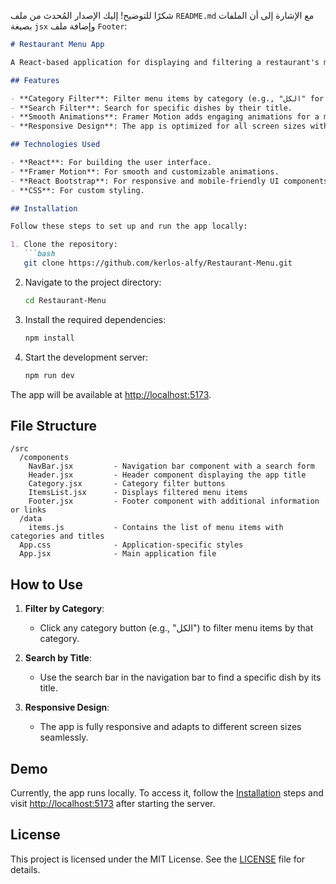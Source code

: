 شكرًا للتوضيح! إليك الإصدار المُحدث من ملف `README.md` مع الإشارة إلى أن الملفات بصيغة `jsx` وإضافة ملف `Footer`:

```markdown
# Restaurant Menu App

A React-based application for displaying and filtering a restaurant's menu. The app allows users to filter menu items by category or search for a specific dish. It features smooth animations using **Framer Motion** and a responsive design powered by **React Bootstrap**.

## Features

- **Category Filter**: Filter menu items by category (e.g., "الكل" for all categories).
- **Search Filter**: Search for specific dishes by their title.
- **Smooth Animations**: Framer Motion adds engaging animations for a modern user experience.
- **Responsive Design**: The app is optimized for all screen sizes with **React Bootstrap**.

## Technologies Used

- **React**: For building the user interface.
- **Framer Motion**: For smooth and customizable animations.
- **React Bootstrap**: For responsive and mobile-friendly UI components.
- **CSS**: For custom styling.

## Installation

Follow these steps to set up and run the app locally:

1. Clone the repository:
   ```bash
   git clone https://github.com/kerlos-alfy/Restaurant-Menu.git
   ```

2. Navigate to the project directory:
   ```bash
   cd Restaurant-Menu
   ```

3. Install the required dependencies:
   ```bash
   npm install
   ```

4. Start the development server:
   ```bash
   npm run dev
   ```

The app will be available at [http://localhost:5173](http://localhost:5173).

## File Structure

```
/src
  /components
    NavBar.jsx         - Navigation bar component with a search form
    Header.jsx         - Header component displaying the app title
    Category.jsx       - Category filter buttons
    ItemsList.jsx      - Displays filtered menu items
    Footer.jsx         - Footer component with additional information or links
  /data
    items.js           - Contains the list of menu items with categories and titles
  App.css              - Application-specific styles
  App.jsx              - Main application file
```

## How to Use

1. **Filter by Category**: 
   - Click any category button (e.g., "الكل") to filter menu items by that category.
   
2. **Search by Title**: 
   - Use the search bar in the navigation bar to find a specific dish by its title.

3. **Responsive Design**:
   - The app is fully responsive and adapts to different screen sizes seamlessly.

## Demo

Currently, the app runs locally. To access it, follow the [Installation](#installation) steps and visit [http://localhost:5173](http://localhost:5173) after starting the server.

## License

This project is licensed under the MIT License. See the [LICENSE](LICENSE) file for details.
